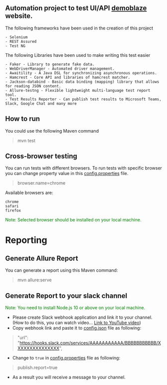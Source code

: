 ## Automation project to test UI/API [demoblaze](https://www.demoblaze.com/) website.

Тhe following frameworks have been used in the creation of this project

```
- Selenium
- REST Assured
- Test NG
```

The following Libraries have been used to make writing this test easier

```
- Faker - Library to generate fake data.
- WebDriverManager - Automated driver management.
- Awaitility - A Java DSL for synchronizing asynchronous operations.
- Hamcrest - Core API and libraries of hamcrest matcher.
- Jackson-databind - Basic data binding (mapping) library that allows for reading JSON content.
- Allure-testng - Flexible lightweight multi-language test report tool.
- Test Results Reporter - Can publish test results to Microsoft Teams, Slack, Google Chat and many more
```

## How to run

You could use the following Maven command
> mvn test

## Cross-browser testing

You can run tests with different browsers. To run tests with specific browser you can change property value in
this [config.properties](config.properties) file.
> browser.name=chrome

Available browsers are:

```
chrome
safari
firefox
```

<p style='color:green'>Note: Selected browser should be installed on your local machine.</p>

# Reporting

## Generate Allure Report

You can generate a report using this Maven command:

> mvn allure:serve

## Generate Report to your slack channel

<p style='color:green'>Note: You need to install Node.js 10 or above on your local machine.</p>

- Please create Slack webhook application and link it to your channel. (How to do
  this, you can watch video... [Link to YouTube video](https://www.youtube.com/watch?v=6NJuntZSJVA))
- Copy webhook link and paste it to [config.json](config.json) file as following:

> "url": "https://hooks.slack.com/services/AAAAAAAAAAA/BBBBBBBBBBB/XXXXXXXXXXXXXXX",

- Change to `true` in [config.properties](config.properties) file as following:

> publish.report=true

- As a result you will receive a message to your channel.